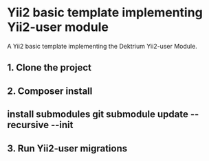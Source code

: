 Yii2 basic template implementing Yii2-user module
====================================================

A Yii2 basic template implementing the Dektrium Yii2-user Module.

## 1. Clone the project

## 2. Composer install

## install submodules git submodule update --recursive --init

## 3. Run Yii2-user migrations

